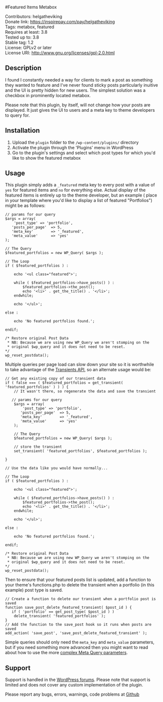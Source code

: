 #Featured Items Metabox

Contributors: helgatheviking         
Donate link: https://inspirepay.com/pay/helgatheviking         
Tags: metabox, featured           
Requires at least: 3.8            
Tested up to: 3.8          
Stable tag: 1.2           
License: GPLv2 or later            
License URI: http://www.gnu.org/licenses/gpl-2.0.html

## Description

I found I constantly needed a way for clients to mark a post as something they wanted to feature and I've never found sticky posts particularly inuitive and the UI is pretty hidden for new users.  The simplest solution was a checkbox in prominently located metabox.

Please note that this plugin, by itself, will not change how your posts are displayed.  It just gives the UI to users and a meta key to theme developers to query for.

## Installation

1. Upload the `plugin` folder to the `/wp-content/plugins/` directory
1. Activate the plugin through the 'Plugins' menu in WordPress
1. Go to the plugin's settings and select which post types for which you'd like to show the featured metabox

## Usage

This plugin simply adds a `_featured` meta key to every post with a value of `yes` for featured items and `no` for everything else.  Actual display of the featured items is entirely up to the theme developer, but an example ( place in your template where you'd like to display a list of featured "Portfolios") might be as follows:

```
// params for our query
$args = array(
	'post_type' => 'portfolio',
   'posts_per_page'  => 5,
   'meta_key'        => '_featured',
   'meta_value'      => 'yes'
);

// The Query
$featured_portfolios = new WP_Query( $args );

// The Loop
if ( $featured_portfolios ) :

	echo '<ul class="featured">';

	while ( $featured_portfolios->have_posts() ) :
		$featured_portfolios->the_post();
		echo '<li>' . get_the_title() . '</li>';
	endwhile;

	echo '</ul>';

else :

	echo 'No featured portfolios found.';

endif;

/* Restore original Post Data
 * NB: Because we are using new WP_Query we aren't stomping on the
 * original $wp_query and it does not need to be reset.
*/
wp_reset_postdata();
```

Multiple queries per page load can slow down your site so it is worthwhile to take advantage of the [Transients API](http://codex.wordpress.org/Transients_API), so an alternate usage would be:

```
// Get any existing copy of our transient data
if ( false === ( $featured_portfolios = get_transient( 'featured_portfolios' ) ) ) {
    // It wasn't there, so regenerate the data and save the transient

   // params for our query
	$args = array(
		'post_type' => 'portfolio',
	   'posts_per_page'  => 5,
	   'meta_key'        => '_featured',
	   'meta_value'      => 'yes'
	);

	// The Query
	$featured_portfolios = new WP_Query( $args );

	// store the transient
	set_transient( 'featured_portfolios', $featured_portfolios );

}

// Use the data like you would have normally...

// The Loop
if ( $featured_portfolios ) :

	echo '<ul class="featured">';

	while ( $featured_portfolios->have_posts() ) :
		$featured_portfolios->the_post();
		echo '<li>' . get_the_title() . '</li>';
	endwhile;

	echo '</ul>';

else :

	echo 'No featured portfolios found.';

endif;

/* Restore original Post Data
 * NB: Because we are using new WP_Query we aren't stomping on the
 * original $wp_query and it does not need to be reset.
*/
wp_reset_postdata();
```

Then to ensure that your featured posts list is updated, add a function to your theme's functions.php to delete the transient when a portfolio (in this example) post type is saved.

```
// Create a function to delete our transient when a portfolio post is saved
function save_post_delete_featured_transient( $post_id ) {
   if ( 'portfolio' == get_post_type( $post_id ) )
   	delete_transient( 'featured_portfolios' );
}
// Add the function to the save_post hook so it runs when posts are saved
add_action( 'save_post', 'save_post_delete_featured_transient' );
```

Simple queries should only need the `meta_key` and `meta_value` parameters, but if you need something more advanced then you might want to read about how to use the more [complex Meta Query parameters](http://scribu.net/wordpress/advanced-metadata-queries.html).

## Support

Support is handled in the [WordPress forums](http://wordpress.org/support/plugin/featured-item-metabox).  Please note that support is limited and does not cover any custom implementation of the plugin. 

Please report any bugs, errors, warnings, code problems at [Github](https://github.com/helgatheviking/Featured-Item-Metabox/issues)

